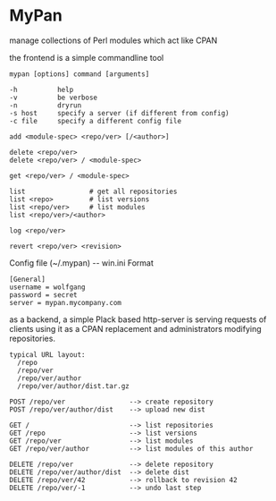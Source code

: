 MyPan
=====

manage collections of Perl modules which act like CPAN

the frontend is a simple commandline tool

    mypan [options] command [arguments]

    -h          help
    -v          be verbose
    -n          dryrun
    -s host     specify a server (if different from config)
    -c file     specify a different config file

    add <module-spec> <repo/ver> [/<author>]
    
    delete <repo/ver>
    delete <repo/ver> / <module-spec>
    
    get <repo/ver> / <module-spec>
    
    list                # get all repositories
    list <repo>         # list versions
    list <repo/ver>     # list modules
    list <repo/ver>/<author>
    
    log <repo/ver>
    
    revert <repo/ver> <revision>


Config file (~/.mypan) -- win.ini Format

    [General]
    username = wolfgang
    password = secret
    server = mypan.mycompany.com


as a backend, a simple Plack based http-server is serving requests of
clients using it as a CPAN replacement and administrators modifying
repositories.


    typical URL layout:
      /repo
      /repo/ver
      /repo/ver/author
      /repo/ver/author/dist.tar.gz
    
    POST /repo/ver                --> create repository
    POST /repo/ver/author/dist    --> upload new dist
    
    GET /                         --> list repositories
    GET /repo                     --> list versions
    GET /repo/ver                 --> list modules
    GET /repo/ver/author          --> list modules of this author
    
    DELETE /repo/ver              --> delete repository
    DELETE /repo/ver/author/dist  --> delete dist
    DELETE /repo/ver/42           --> rollback to revision 42
    DELETE /repo/ver/-1           --> undo last step
    